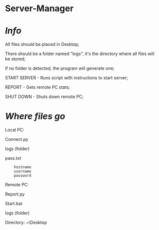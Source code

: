 # Server-Manager
# *Info*

All files should be placed in Desktop;

There should be a folder named "logs", it's the directory where all files will be stored;

If no folder is detected, the program will generate one;

START SERVER - Runs script with instructions to start server;

REPORT - Gets remote PC stats;

SHUT DOWN - Shuts down remote PC;

# *Where files go*
Local PC:

Connect.py

logs (folder)

pass.txt 

        hostname
        username
        password

Remote PC:

Report.py

Start.bat

logs (folder)

Directory: ~\Desktop
